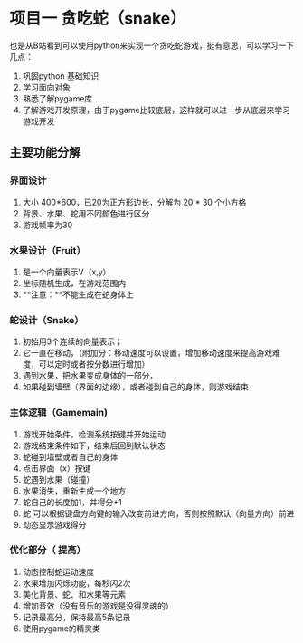 # 项目一 贪吃蛇（snake）

  
也是从B站看到可以使用python来实现一个贪吃蛇游戏，挺有意思，可以学习一下几点：
1.  巩固python 基础知识
2.  学习面向对象
3.  熟悉了解pygame库    
4.  了解游戏开发原理，由于pygame比较底层，这样就可以进一步从底层来学习游戏开发
     

## **主要功能分解** 

### 界面设计   
1.  大小 400*600，已20为正方形边长，分解为 20 * 30 个小方格    
2.  背景、水果、蛇用不同颜色进行区分    
3.  游戏帧率为30   

### 水果设计（Fruit）  
1.  是一个向量表示V（x,y）    
2.  坐标随机生成，在游戏范围内    
3.  **注意：**不能生成在蛇身体上    

### 蛇设计（Snake）  
1.  初始用3个连续的向量表示；    
2.  它一直在移动，（附加分：移动速度可以设置，增加移动速度来提高游戏难度，可以定时或者按分数进行增加）    
3.  遇到水果，把水果变成身体的一部分，    
4.  如果碰到墙壁（界面的边缘），或者碰到自己的身体，则游戏结束    

### 主体逻辑（Gamemain)
1.  游戏开始条件，检测系统按键并开始运动    
2.  游戏结束条件如下，结束后回到默认状态    
1.  蛇碰到墙壁或者自己的身体    
2.  点击界面（x）按键   
4.  蛇遇到水果（碰撞）   
1.  水果消失，重新生成一个地方    
2.  蛇自己的长度加1，并得分+1   
6.  蛇 可以根据键盘方向键的输入改变前进方向，否则按照默认（向量方向）前进    
7.  动态显示游戏得分    

### 优化部分（ 提高）
1.  动态控制蛇运动速度
2.  水果增加闪烁功能，每秒闪2次
3.  美化背景、蛇、和水果等元素
4.  增加音效（没有音乐的游戏是没得灵魂的）
5.  记录最高分，保持最高5条记录
6.  使用pygame的精灵类
